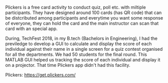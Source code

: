 Plickers is a free card activity to conduct quiz, poll etc. with miltiple participants. They have designed around 100 cards (has QR code) that can be distcributed among participants and everytime you want some response of everyone, they can hold the card and the main instructor can scan that card with an special app.

During, TechFest 2018, in my B.tech (Bachelors in Engineering), I had the previledge to develop a GUI to calculate and display the score of each individual against their name in a single screen for a quiz contest organised for all the departments. We had 50 students for the final round. This MATLAB GUI helped us tracking the score of each individual and display it on a projector. That time Plickers app didn't had this facility.

Plickers: https://get.plickers.com/
